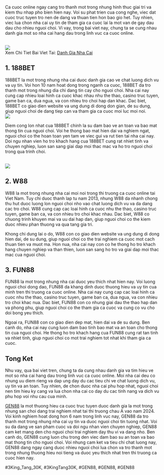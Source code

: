 <p>Ca cuoc online ngay cang tro thanh mot trong nhung hinh thuc giai tri va kiem thu nhap pho bien hien nay. Voi su phat trien cua cong nghe, viec dat cuoc truc tuyen tro nen de dang va thuan tien hon bao gio het. Tuy nhien, viec lua chon nha cai uy tin de tham gia ca cuoc lai la mot van de gay dau dau cho nhieu nguoi choi. Vi vay, trong bai viet nay, chung ta se cung nhau danh gia mot so nha cai hang dau trong linh vuc ca cuoc online.</p><br><img src="https://gen88.vin/wp-content/uploads/2025/03/3king-tang-30k.jpg"></br>
Xem Chi Tiet Bai Viet Tai: <a href="https://gen88.vin/danh-gia-nha-cai/">Danh Gia Nha Cai</a><h2>1. 188BET</h2><p>188BET la mot trong nhung nha cai duoc danh gia cao ve chat luong dich vu va uy tin. Voi hon 10 nam hoat dong trong nganh ca cuoc, 188BET da tro thanh mot trong nhung dia chi dang tin cay cho nguoi choi. Nha cai nay cung cap nhieu loai hinh ca cuoc khac nhau nhu the thao, casino truc tuyen, game ban ca, dua ngua, va con nhieu tro choi hap dan khac. Dac biet, 188BET co giao dien website va ung dung di dong don gian, de su dung, giup nguoi choi de dang tiep can va tham gia ca cuoc moi luc moi noi.<br><img src="https://gen88.vin/wp-content/uploads/2025/03/danh-gia-nha-cai-dang-choi-nam-2025.jpg"></br><p>Diem cong lon nhat cua 188BET chinh la su dam bao ve an toan va bao mat thong tin cua nguoi choi. Voi he thong bao mat hien dai va nghiem ngat, nguoi choi co the hoan toan yen tam ve viec gui va rut tien tai nha cai nay. Doi ngu nhan vien ho tro khach hang cua 188BET cung rat nhiet tinh va chuyen nghiep, luon san sang giai dap moi thac mac va ho tro nguoi choi trong qua trinh choi.</p><br><img src="https://gen88.vin/wp-content/uploads/2025/03/vnd188-tang-50k.jpg"></br><h2>2. W88</h2><p>W88 la mot trong nhung nha cai moi noi trong thi truong ca cuoc online tai Viet Nam. Tuy chi duoc thanh lap tu nam 2013, nhung W88 da nhanh chong thu hut duoc luong lon nguoi choi nho vao chat luong dich vu va da dang cac tro choi. W88 cung cap cac loai hinh ca cuoc nhu the thao, casino truc tuyen, game ban ca, va con nhieu tro choi khac nhau. Dac biet, W88 co chuong trinh khuyen mai va uu dai hap dan, giup nguoi choi co the kiem duoc nhieu phan thuong va qua tang gia tri.<p>Khong chi dung lai o do, W88 con co giao dien website va ung dung di dong hien dai, de su dung, giup nguoi choi co the trai nghiem ca cuoc mot cach thuan tien va muot ma. Hon nua, nha cai nay con co he thong ho tro khach hang chuyen nghiep va than thien, luon san sang ho tro va giai dap moi thac mac cua nguoi choi.</p><h2>3. FUN88</h2><p>FUN88 la mot trong nhung nha cai duoc yeu thich nhat hien nay. Voi luong nguoi choi dong dao, FUN88 da khang dinh duoc thuong hieu va uy tin cua minh tren thi truong ca cuoc online. Nha cai nay cung cap cac loai hinh ca cuoc nhu the thao, casino truc tuyen, game ban ca, dua ngua, va con nhieu tro choi khac nua. Dac biet, FUN88 con co nhung giai dau the thao hap dan va phong phu, giup nguoi choi co the tham gia ca cuoc va cung co vu cho doi bong yeu thich.<p>Ngoai ra, FUN88 con co giao dien dep mat, hien dai va de su dung. Ben canh do, nha cai nay cung luon dam bao tinh bao mat va an toan cho thong tin cua nguoi choi. He thong ho tro khach hang cua FUN88 cung rat tan tinh va nhiet tinh, giup nguoi choi co mot trai nghiem tot nhat khi tham gia ca cuoc.</p><h2>Tong Ket</h2><p>Nhu vay, qua bai viet tren, chung ta da cung nhau danh gia va tim hieu ve mot so nha cai hang dau trong linh vuc ca cuoc online. Moi nha cai deu co nhung uu diem rieng va dap ung day du cac tieu chi ve chat luong dich vu, uy tin va an toan. Tuy nhien, de chon duoc nha cai phu hop nhat, nguoi choi nen tim hieu ky cang va lua chon nha cai co day du cac tinh nang va dich vu phu hop voi nhu cau cua minh.</p><p><a href="https://gen88.vin/">GEN88</a> la mot thuong hieu ca cuoc truc tuyen duoc danh gia la mot trong nhung san choi dang trai nghiem nhat tai thi truong chau A vao nam 2024. Voi kinh nghiem hoat dong hon 6 nam trong linh vuc nay, GEN88 da tro thanh mot trong nhung nha cai uy tin va duoc nguoi choi tin tuong nhat. Voi su da dang ve san pham cuoc va doi ngu nhan vien chuyen nghiep, GEN88 cam ket mang den cho nguoi choi trai nghiem day thu vi va dang nho. Ben canh do, GEN88 cung luon chu trong den viec dam bao su an toan va bao mat thong tin cho nguoi choi. Voi nhung cam ket va tieu chi chat luong nay, GEN88 dang ngay cang duoc nhieu nguoi choi lua chon va tro thanh mot trong nhung thuong hieu noi tieng va duoc yeu thich nhat tren thi truong ca cuoc hien nay.</p>
#3King_Tang_30K, #3KingTang30K, #GEN88, #GEN88, #GEN88
